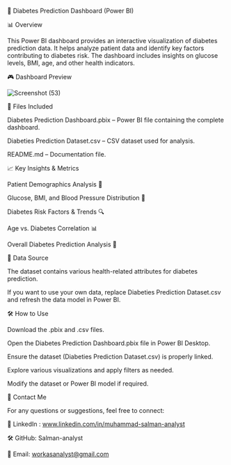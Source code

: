🎉 Diabetes Prediction Dashboard (Power BI)

📊 Overview

This Power BI dashboard provides an interactive visualization of diabetes prediction data. It helps analyze patient data and identify key factors contributing to diabetes risk. The dashboard includes insights on glucose levels, BMI, age, and other health indicators.

🎮 Dashboard Preview

![Screenshot (53)](https://github.com/user-attachments/assets/6abc881d-1797-488c-a8b4-f19283a97d4a)

💂️ Files Included

Diabetes Prediction Dashboard.pbix – Power BI file containing the complete dashboard.

Diabeties Prediction Dataset.csv – CSV dataset used for analysis.

README.md – Documentation file.

📈 Key Insights & Metrics

Patient Demographics Analysis 📅

Glucose, BMI, and Blood Pressure Distribution 💉

Diabetes Risk Factors & Trends 🔍

Age vs. Diabetes Correlation 📊

Overall Diabetes Prediction Analysis 🚀

🔗 Data Source

The dataset contains various health-related attributes for diabetes prediction.

If you want to use your own data, replace Diabeties Prediction Dataset.csv and refresh the data model in Power BI.

🛠️ How to Use

Download the .pbix and .csv files.

Open the Diabetes Prediction Dashboard.pbix file in Power BI Desktop.

Ensure the dataset (Diabeties Prediction Dataset.csv) is properly linked.

Explore various visualizations and apply filters as needed.

Modify the dataset or Power BI model if required.

🐬 Contact Me

For any questions or suggestions, feel free to connect:

🔗 LinkedIn : www.linkedin.com/in/muhammad-salman-analyst

🛠️ GitHub: Salman-analyst

📧 Email: workasanalyst@gmail.com

